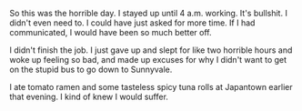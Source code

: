 So this was the horrible day. I stayed up until 4 a.m. working. It's bullshit. I didn't even need to. I could have just asked for more time. If I had communicated, I would have been so much better off.

I didn't finish the job. I just gave up and slept for like two horrible hours and woke up feeling so bad, and made up excuses for why I didn't want to get on the stupid bus to go down to Sunnyvale.

I ate tomato ramen and some tasteless spicy tuna rolls at Japantown earlier that evening. I kind of knew I would suffer.
